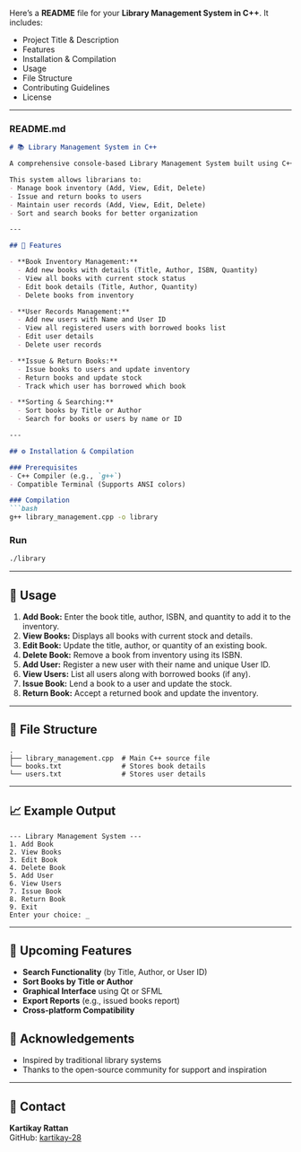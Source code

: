 Here’s a **README** file for your **Library Management System in C++**. It includes:  
- Project Title & Description  
- Features  
- Installation & Compilation  
- Usage  
- File Structure  
- Contributing Guidelines  
- License  

---

### **README.md**  

```markdown
# 📚 Library Management System in C++

A comprehensive console-based Library Management System built using C++ to efficiently manage book inventory, user records, and borrowing activities.  

This system allows librarians to:  
- Manage book inventory (Add, View, Edit, Delete)  
- Issue and return books to users  
- Maintain user records (Add, View, Edit, Delete)  
- Sort and search books for better organization  

---

## 🎯 Features

- **Book Inventory Management:**  
  - Add new books with details (Title, Author, ISBN, Quantity)  
  - View all books with current stock status  
  - Edit book details (Title, Author, Quantity)  
  - Delete books from inventory  

- **User Records Management:**  
  - Add new users with Name and User ID  
  - View all registered users with borrowed books list  
  - Edit user details  
  - Delete user records  

- **Issue & Return Books:**  
  - Issue books to users and update inventory  
  - Return books and update stock  
  - Track which user has borrowed which book  

- **Sorting & Searching:**  
  - Sort books by Title or Author  
  - Search for books or users by name or ID  

---

## ⚙️ Installation & Compilation

### Prerequisites
- C++ Compiler (e.g., `g++`)  
- Compatible Terminal (Supports ANSI colors)  

### Compilation
```bash
g++ library_management.cpp -o library
```

### Run
```bash
./library
```

---

## 🚀 Usage

1. **Add Book:** Enter the book title, author, ISBN, and quantity to add it to the inventory.  
2. **View Books:** Displays all books with current stock and details.  
3. **Edit Book:** Update the title, author, or quantity of an existing book.  
4. **Delete Book:** Remove a book from inventory using its ISBN.  
5. **Add User:** Register a new user with their name and unique User ID.  
6. **View Users:** List all users along with borrowed books (if any).  
7. **Issue Book:** Lend a book to a user and update the stock.  
8. **Return Book:** Accept a returned book and update the inventory.  

---

## 📂 File Structure

```
.
├── library_management.cpp  # Main C++ source file
└── books.txt               # Stores book details
└── users.txt               # Stores user details
```

---

## 📈 Example Output

```
--- Library Management System ---
1. Add Book
2. View Books
3. Edit Book
4. Delete Book
5. Add User
6. View Users
7. Issue Book
8. Return Book
9. Exit
Enter your choice: _
```

---

## 🌟 Upcoming Features
- **Search Functionality** (by Title, Author, or User ID)  
- **Sort Books by Title or Author**  
- **Graphical Interface** using Qt or SFML  
- **Export Reports** (e.g., issued books report)  
- **Cross-platform Compatibility**  


## 🙏 Acknowledgements

- Inspired by traditional library systems  
- Thanks to the open-source community for support and inspiration  

---

## 📧 Contact

**Kartikay Rattan**  
GitHub: [kartikay-28](https://github.com/kartikay-28)  
```